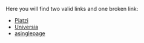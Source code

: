 Here you will find two valid links and one broken link:

- [Platzi](https://platzi.com/)
- [Universia](https://www.universia.net/es/home.html)
- [asinglepage](http://asinglepage.net/)
